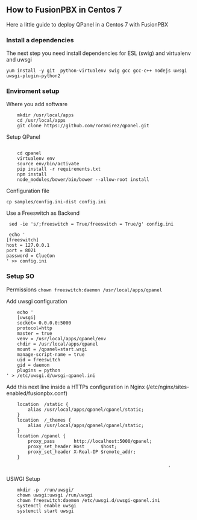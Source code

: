 ## How to FusionPBX in Centos 7


Here a little guide to deploy QPanel in a Centos 7 with FusionPBX

### Install a dependencies

The next step you need install dependencies for ESL (swig) and virtualenv and uwsgi


`yum install -y git  python-virtualenv swig gcc gcc-c++ nodejs uwsgi uwsgi-plugin-python2`


### Enviroment setup

Where you add software

```
    mkdir /usr/local/apps
    cd /usr/local/apps
    git clone https://github.com/roramirez/qpanel.git
```


Setup QPanel
```

    cd qpanel
    virtualenv env
    source env/bin/activate
    pip install -r requirements.txt
    npm install
    node_modules/bower/bin/bower --allow-root install
```

Configuration file

`cp samples/config.ini-dist config.ini`


Use a Freeswitch as Backend
```
 sed -ie 's/;freeswitch = True/freeswitch = True/g' config.ini

 echo '
[freeswitch]
host = 127.0.0.1
port = 8021
password = ClueCon
' >> config.ini

```

### Setup SO

Permissions
`chown freeswitch:daemon /usr/local/apps/qpanel`


Add uwsgi configuration

```
    echo '
    [uwsgi]
    socket= 0.0.0.0:5000
    protocol=http
    master = true
    venv = /usr/local/apps/qpanel/env
    chdir = /usr/local/apps/qpanel
    mount = /qpanel=start.wsgi
    manage-script-name = true
    uid = freeswitch
    gid = daemon
    plugins = python
' > /etc/uwsgi.d/uwsgi-qpanel.ini
```

Add this next line inside a HTTPs configuration in Nginx (/etc/nginx/sites-enabled/fusionpbx.conf)


```
    location  /static {
        alias /usr/local/apps/qpanel/qpanel/static;
    }
    location  /_themes {
        alias /usr/local/apps/qpanel/qpanel/static;
    }
    location /qpanel {
        proxy_pass       http://localhost:5000/qpanel;
        proxy_set_header Host      $host;
        proxy_set_header X-Real-IP $remote_addr;
    }
```

                                                                '
USWGI Setup


```
    mkdir -p  /run/uwsgi/
    chown uwsgi:uwsgi /run/uwsgi
    chown freeswitch:daemon /etc/uwsgi.d/uwsgi-qpanel.ini
    systemctl enable uwsgi
    systemctl start uwsgi
```
